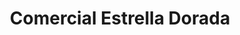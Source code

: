 ---
title: "Comercial Estrella Dorada"
url: /quetzaltenango/comercial-estrella-dorada/
shop: general
---